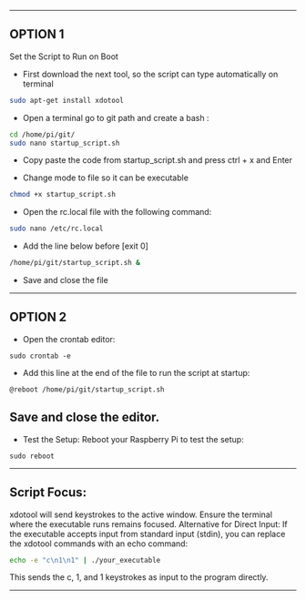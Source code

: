 ---------------------------------
OPTION 1
---------------------------------
Set the Script to Run on Boot
- First download the next tool, so the script can type automatically on terminal
```bash
sudo apt-get install xdotool
```
- Open a terminal go to git path and create a bash :
```bash
cd /home/pi/git/
sudo nano startup_script.sh
```
- Copy paste the code from startup_script.sh and press ctrl + x and Enter

- Change mode to file so it can be executable
```bash
chmod +x startup_script.sh
```
- Open the rc.local file with the following command:
```bash
sudo nano /etc/rc.local
```
- Add the line below before [exit 0]
```bash
/home/pi/git/startup_script.sh &
```
- Save and close the file
---------------------------------
OPTION 2 
---------------------------------
- Open the crontab editor:
```
sudo crontab -e
```
- Add this line at the end of the file to run the script at startup:
```
@reboot /home/pi/git/startup_script.sh
```
Save and close the editor.
  ---------------------------------
- Test the Setup: Reboot your Raspberry Pi to test the setup:
```
sudo reboot

```
---------------------------------
Script Focus:                     
---------------------------------
xdotool will send keystrokes to the active window. Ensure the terminal where the executable runs remains focused.
Alternative for Direct Input: If the executable accepts input from standard input (stdin), you can replace the xdotool commands with an echo command:

```bash
echo -e "c\n1\n1" | ./your_executable
```
This sends the c, 1, and 1 keystrokes as input to the program directly.

---------------------------------










